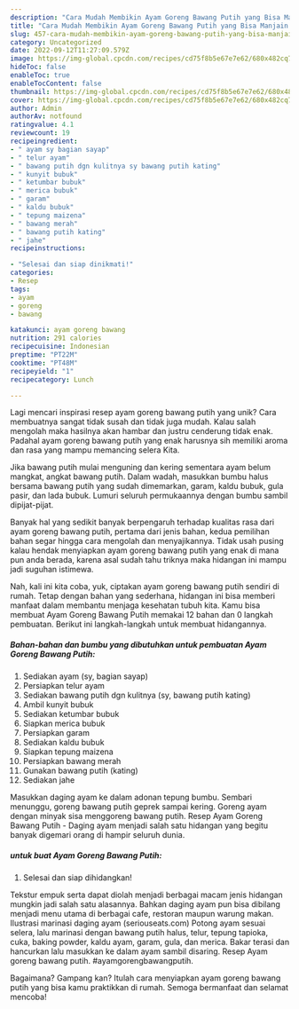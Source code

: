 ```yaml
---
description: "Cara Mudah Membikin Ayam Goreng Bawang Putih yang Bisa Manjain Lidah"
title: "Cara Mudah Membikin Ayam Goreng Bawang Putih yang Bisa Manjain Lidah"
slug: 457-cara-mudah-membikin-ayam-goreng-bawang-putih-yang-bisa-manjain-lidah
category: Uncategorized
date: 2022-09-12T11:27:09.579Z
image: https://img-global.cpcdn.com/recipes/cd75f8b5e67e7e62/680x482cq70/ayam-goreng-bawang-putih-foto-resep-utama.jpg
hideToc: false
enableToc: true
enableTocContent: false
thumbnail: https://img-global.cpcdn.com/recipes/cd75f8b5e67e7e62/680x482cq70/ayam-goreng-bawang-putih-foto-resep-utama.jpg
cover: https://img-global.cpcdn.com/recipes/cd75f8b5e67e7e62/680x482cq70/ayam-goreng-bawang-putih-foto-resep-utama.jpg
author: Admin
authorAv: notfound
ratingvalue: 4.1
reviewcount: 19
recipeingredient:
- " ayam sy bagian sayap"
- " telur ayam"
- " bawang putih dgn kulitnya sy bawang putih kating"
- " kunyit bubuk"
- " ketumbar bubuk"
- " merica bubuk"
- " garam"
- " kaldu bubuk"
- " tepung maizena"
- " bawang merah"
- " bawang putih kating"
- " jahe"
recipeinstructions:

- "Selesai dan siap dinikmati!"
categories:
- Resep
tags:
- ayam
- goreng
- bawang

katakunci: ayam goreng bawang 
nutrition: 291 calories
recipecuisine: Indonesian
preptime: "PT22M"
cooktime: "PT48M"
recipeyield: "1"
recipecategory: Lunch

---
```





Lagi mencari inspirasi resep ayam goreng bawang putih yang unik? Cara membuatnya sangat tidak susah dan tidak juga mudah. Kalau salah mengolah maka hasilnya akan hambar dan justru cenderung tidak enak. Padahal ayam goreng bawang putih yang enak harusnya sih memiliki aroma dan rasa yang mampu memancing selera Kita.





Jika bawang putih mulai menguning dan kering sementara ayam belum mangkat, angkat bawang putih. Dalam wadah, masukkan bumbu halus bersama bawang putih yang sudah dimemarkan, garam, kaldu bubuk, gula pasir, dan lada bubuk. Lumuri seluruh permukaannya dengan bumbu sambil dipijat-pijat.

Banyak hal yang sedikit banyak berpengaruh terhadap kualitas rasa dari ayam goreng bawang putih, pertama dari jenis bahan, kedua pemilihan bahan segar hingga cara mengolah dan menyajikannya. Tidak usah pusing kalau hendak menyiapkan ayam goreng bawang putih yang enak di mana pun anda berada, karena asal sudah tahu triknya maka hidangan ini mampu jadi suguhan istimewa.






Nah, kali ini kita coba, yuk, ciptakan ayam goreng bawang putih sendiri di rumah. Tetap dengan bahan yang sederhana, hidangan ini bisa memberi manfaat dalam membantu menjaga kesehatan tubuh kita. Kamu bisa membuat Ayam Goreng Bawang Putih memakai 12 bahan dan 0 langkah pembuatan. Berikut ini langkah-langkah untuk membuat hidangannya.

<!--inarticleads1-->

##### Bahan-bahan dan bumbu yang dibutuhkan untuk pembuatan Ayam Goreng Bawang Putih:

1. Sediakan  ayam (sy, bagian sayap)
1. Persiapkan  telur ayam
1. Sediakan  bawang putih dgn kulitnya (sy, bawang putih kating)
1. Ambil  kunyit bubuk
1. Sediakan  ketumbar bubuk
1. Siapkan  merica bubuk
1. Persiapkan  garam
1. Sediakan  kaldu bubuk
1. Siapkan  tepung maizena
1. Persiapkan  bawang merah
1. Gunakan  bawang putih (kating)
1. Sediakan  jahe


Masukkan daging ayam ke dalam adonan tepung bumbu. Sembari menunggu, goreng bawang putih geprek sampai kering. Goreng ayam dengan minyak sisa menggoreng bawang putih. Resep Ayam Goreng Bawang Putih - Daging ayam menjadi salah satu hidangan yang begitu banyak digemari orang di hampir seluruh dunia. 

<!--inarticleads2-->

#####  untuk buat Ayam Goreng Bawang Putih:


1. Selesai dan siap dihidangkan!

Tekstur empuk serta dapat diolah menjadi berbagai macam jenis hidangan mungkin jadi salah satu alasannya. Bahkan daging ayam pun bisa dibilang menjadi menu utama di berbagai cafe, restoran maupun warung makan. Ilustrasi marinasi daging ayam (seriouseats.com) Potong ayam sesuai selera, lalu marinasi dengan bawang putih halus, telur, tepung tapioka, cuka, baking powder, kaldu ayam, garam, gula, dan merica. Bakar terasi dan hancurkan lalu masukkan ke dalam ayam sambil disaring. Resep Ayam goreng bawang putih. #ayamgorengbawangputih. 

Bagaimana? Gampang kan? Itulah cara menyiapkan ayam goreng bawang putih yang bisa kamu praktikkan di rumah. Semoga bermanfaat dan selamat mencoba!
